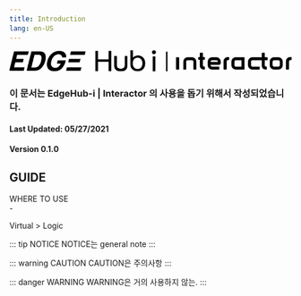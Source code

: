 ```yaml
---
title: Introduction
lang: en-US
---
```


![img](./img/loginlogo-interactor.svg)  

### 이 문서는 EdgeHub-i | Interactor 의 사용을 돕기 위해서 작성되었습니다.
#### Last Updated: 05/27/2021
#### Version 0.1.0


## GUIDE
<div class="info">
  <div class="info-title">WHERE TO USE</div>
  - <p>Virtual > Logic</p>
</div>

::: tip NOTICE
NOTICE는 general note
:::

::: warning CAUTION
CAUTION은 주의사항
:::

::: danger WARNING
WARNING은 거의 사용하지 않는.
:::
